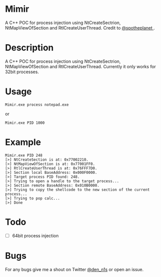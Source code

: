 # Mimir
A C++ POC for process injection using NtCreateSectrion, NtMapViewOfSection and RtlCreateUserThread. Credit to [@spotheplanet
](https://twitter.com/spotheplanet).

# Description

A C++ POC for process injection using NtCreateSectrion, NtMapViewOfSection and RtlCreateUserThread. Currently it only works for 32bit processes.

# Usage
```
Mimir.exe process notepad.exe
```
or 
```
Mimir.exe PID 1000
```
# Example

```
Mimir.exe PID 248
[>] NtCreateSection is at: 0x77002210.
[>] NtMapViewOfSection is at: 0x77001FF0.
[>] RtlCreateUserThread is at: 0x76FFF7D0.
[>] Section local BaseAddress: 0x000F0000.
[>] Target process PID found: 248.
[>] Trying to open a handle to the target process...
[>] Section remote BaseAddress: 0x010B0000.
[>] Trying to copy the shellcode to the new section of the current process...
[>] Trying to pop calc...
[>] Done
```

# Todo
- [ ] 64bit process injection

# Bugs
For any bugs give me a shout on Twitter [@den_n1s](https://twitter.com/den_n1s) or open an issue. 
